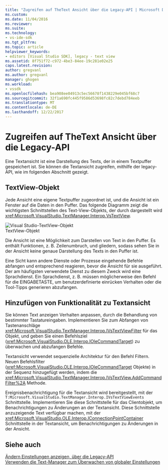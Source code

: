 ```yaml
---
title: "Zugreifen auf TheText Ansicht über die Legacy-API | Microsoft Docs"
ms.custom: 
ms.date: 11/04/2016
ms.reviewer: 
ms.suite: 
ms.technology:
- vs-ide-sdk
ms.tgt_pltfrm: 
ms.topic: article
helpviewer_keywords:
- editors [Visual Studio SDK], legacy - text view
ms.assetid: 8f751f72-c972-4be3-84ee-19c281e02e25
caps.latest.revision: 
author: gregvanl
ms.author: gregvanl
manager: ghogen
ms.workload:
- vssdk
ms.openlocfilehash: bea908ee04913c5ec56678f1438229e045bf68c7
ms.sourcegitcommit: 32f1a690fc445f9586d53698fc82c7debd784eeb
ms.translationtype: MT
ms.contentlocale: de-DE
ms.lasthandoff: 12/22/2017
---
```

# <a name="accessing-thetext-view-by-using-the-legacy-api"></a>Zugreifen auf TheText Ansicht über die Legacy-API
Eine Textansicht ist eine Darstellung des Texts, der in einem Textpuffer gespeichert ist. Sie können die Textansicht zugreifen, mithilfe der legacy-API, wie im folgenden Abschnitt gezeigt.  
  
## <a name="text-view-object"></a>TextView-Objekt  
 Jede Ansicht eine eigene Textpuffer zugeordnet ist, und die Ansicht ist ein Fenster auf die Daten in den Puffer. Das folgende Diagramm zeigt die wichtigsten Schnittstellen des Text-View-Objekts, der durch dargestellt wird <xref:Microsoft.VisualStudio.TextManager.Interop.VsTextView>.  
  
 ![Visual Studio-TextView-Objekt](../extensibility/media/vstextview.gif "Vstextview")  
TextView-Objekt  
  
 Die Ansicht ist eine Möglichkeit zum Darstellen von Text in den Puffer. Es enthält Funktionen, z. B. Zeilenumbruch, und gliedern, sodass sehen Sie in der Ansicht keine genaue Darstellung des Texts in den Puffer ist.  
  
 Eine Sicht kann andere Dienste oder Prozesse eingehende Befehle abfangen und entsprechend reagieren, bevor die Ansicht für sie ausgeführt. Der am häufigsten verwendete Dienst zu diesem Zweck wird eine Sprachdienst. Ein Sprachdienst, z. B. müssen möglicherweise den Befehl für die EINGABETASTE, um benutzerdefinierte einrücken Verhalten oder die Tool-Tipps generieren abzufangen.  
  
## <a name="adding-functionality-to-the-text-view"></a>Hinzufügen von Funktionalität zu Textansicht  
 Sie können Text anzeigen Verhalten anpassen, durch die Behandlung von bestimmter Tastatureingaben. Implementieren Sie zum Abfangen von Tastenanschläge <xref:Microsoft.VisualStudio.TextManager.Interop.IVsTextViewFilter> für das Objekt, und geben Sie einen Befehlsziel (<xref:Microsoft.VisualStudio.OLE.Interop.IOleCommandTarget>) zu überwachen und abzufangen Befehle.  
  
 Textansicht verwendet sequenzielle Architektur für den Befehl Filtern. Neuen Befehlsfilter (<xref:Microsoft.VisualStudio.OLE.Interop.IOleCommandTarget> Objekte) in der Sequenz hinzugefügt werden, indem die <xref:Microsoft.VisualStudio.TextManager.Interop.IVsTextView.AddCommandFilter%2A> Methode.  
  
 Ereignisbenachrichtigung für die Textansicht wird bereitgestellt, mit der `T:Microsoft.VisualStudio.TextManager.Interop.IVsTextViewEvents` Schnittstelle. Implementieren Sie diese Schnittstelle für das Clientobjekt, um Benachrichtigungen zu Änderungen an der Textansicht. Diese Schnittstelle anzuzeigende Text verfügbar machen, mit der <xref:Microsoft.VisualStudio.OLE.Interop.IConnectionPointContainer> Schnittstelle in der Textansicht, um Benachrichtigungen zu Änderungen in der Ansicht.  
  
## <a name="see-also"></a>Siehe auch  
 [Ändern Einstellungen anzeigen, über die Legacy-API](../extensibility/changing-view-settings-by-using-the-legacy-api.md)   
 [Verwenden die Text-Manager zum Überwachen von globaler Einstellungen](../extensibility/using-the-text-manager-to-monitor-global-settings.md)